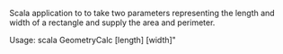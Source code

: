Scala application to to take two parameters representing the length and width 
of a rectangle and supply the area and perimeter.

Usage:
scala GeometryCalc [length] [width]"
